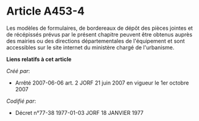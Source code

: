 # Article A453-4

Les modèles de formulaires, de bordereaux de dépôt des pièces jointes et de récépissés prévus par le présent chapitre peuvent
être obtenus auprès des mairies ou des directions départementales de l'équipement et sont accessibles sur le site internet du
ministère chargé de l'urbanisme.

**Liens relatifs à cet article**

_Créé par_:

  - Arrêté 2007-06-06 art. 2 JORF 21 juin 2007 en vigueur le 1er octobre 2007

_Codifié par_:

  - Décret n°77-38 1977-01-03 JORF 18 JANVIER 1977
